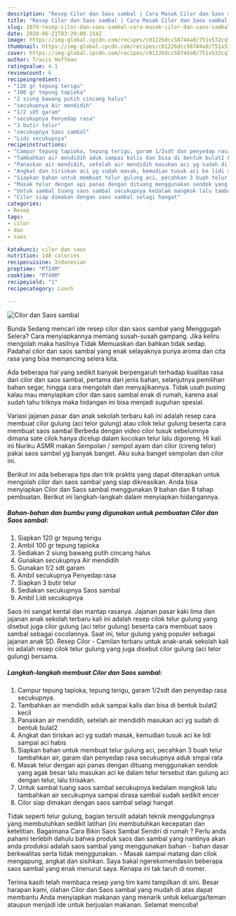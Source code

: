 ```yaml
---
description: "Resep Cilor dan Saos sambal | Cara Masak Cilor dan Saos sambal Yang Enak Dan Mudah"
title: "Resep Cilor dan Saos sambal | Cara Masak Cilor dan Saos sambal Yang Enak Dan Mudah"
slug: 1079-resep-cilor-dan-saos-sambal-cara-masak-cilor-dan-saos-sambal-yang-enak-dan-mudah
date: 2020-06-21T03:29:00.154Z
image: https://img-global.cpcdn.com/recipes/c01226dcc58744a0/751x532cq70/cilor-dan-saos-sambal-foto-resep-utama.jpg
thumbnail: https://img-global.cpcdn.com/recipes/c01226dcc58744a0/751x532cq70/cilor-dan-saos-sambal-foto-resep-utama.jpg
cover: https://img-global.cpcdn.com/recipes/c01226dcc58744a0/751x532cq70/cilor-dan-saos-sambal-foto-resep-utama.jpg
author: Travis Hoffman
ratingvalue: 4.1
reviewcount: 6
recipeingredient:
- "120 gr tepung terigu"
- "100 gr tepung tapioka"
- "2 siung bawang putih cincang halus"
- "secukupnya Air mendidih"
- "1/2 sdt garam"
- "secukupnya Penyedap rasa"
- "3 butir telur"
- "secukupnya Saos sambal"
- "Lidi secukupnya"
recipeinstructions:
- "Campur tepung tapioka, tepung terigu, garam 1/2sdt dan penyedap rasa secukupnya."
- "Tambahkan air mendidih aduk sampai kalis dan bisa di bentuk bulat2 kecil"
- "Panaskan air mendidih, setelah air mendidih masukan aci yg sudah di bentuk bulat2"
- "Angkat dan tiriskan aci yg sudah masak, kemudian tusuk aci ke lidi sampai aci habis"
- "Siapkan bahan untuk membuat telur gulung aci, pecahkan 3 buah telur tambahkan air, garam dan penyedap rasa secukupnya aduk smpai rata"
- "Masak telur dengan api panas dengan dituang menggunakan sendok yang agak besar lalu masukan aci ke dalam telur tersebut dan gulung aci dengan telur, lalu tirisakan."
- "Untuk sambal tuang saos sambal secukupnya kedalam mangkok lalu tambahkan air secukupnya sampai dirasa sambal sudah sedikit encer"
- "Cilor siap dimakan dengan saos sambal selagi hangat"
categories:
- Resep
tags:
- cilor
- dan
- saos

katakunci: cilor dan saos 
nutrition: 148 calories
recipecuisine: Indonesian
preptime: "PT24M"
cooktime: "PT40M"
recipeyield: "1"
recipecategory: Lunch

---
```



![Cilor dan Saos sambal](https://img-global.cpcdn.com/recipes/c01226dcc58744a0/751x532cq70/cilor-dan-saos-sambal-foto-resep-utama.jpg)

Bunda Sedang mencari ide resep cilor dan saos sambal yang Menggugah Selera? Cara menyiapkannya memang susah-susah gampang. Jika keliru mengolah maka hasilnya Tidak Memuaskan dan bahkan tidak sedap. Padahal cilor dan saos sambal yang enak selayaknya punya aroma dan cita rasa yang bisa memancing selera kita.

Ada beberapa hal yang sedikit banyak berpengaruh terhadap kualitas rasa dari cilor dan saos sambal, pertama dari jenis bahan, selanjutnya pemilihan bahan segar, hingga cara mengolah dan menyajikannya. Tidak usah pusing kalau mau menyiapkan cilor dan saos sambal enak di rumah, karena asal sudah tahu triknya maka hidangan ini bisa menjadi suguhan spesial.

Variasi jajanan pasar dan anak sekolah terbaru kali ini adalah resep cara membuat cilor gulung (aci telor gulung) atau cilok telur gulung beserta cara membuat saos sambal Berbeda dengan video cilor tusuk sebelumnya dimana sate cilok hanya dicelup dalam kocokan telur lalu digoreng. Hi kali ini Nuriku ASMR makan Sempolan / sempol ayam dan cilor (cireng telor) pakai saos sambel yg banyak banget. Aku suka banget sempolan dan cilor ini.


Berikut ini ada beberapa tips dan trik praktis yang dapat diterapkan untuk mengolah cilor dan saos sambal yang siap dikreasikan. Anda bisa menyiapkan Cilor dan Saos sambal menggunakan 9 bahan dan 8 tahap pembuatan. Berikut ini langkah-langkah dalam menyiapkan hidangannya.

<!--inarticleads1-->

##### Bahan-bahan dan bumbu yang digunakan untuk pembuatan Cilor dan Saos sambal:

1. Siapkan 120 gr tepung terigu
1. Ambil 100 gr tepung tapioka
1. Sediakan 2 siung bawang putih cincang halus
1. Gunakan secukupnya Air mendidih
1. Gunakan 1/2 sdt garam
1. Ambil secukupnya Penyedap rasa
1. Siapkan 3 butir telur
1. Sediakan secukupnya Saos sambal
1. Ambil Lidi secukupnya


Saos ini sangat kental dan mantap rasanya. Jajanan pasar kaki lima dan jajanan anak sekolah terbaru kali ini adalah resep cilok telur gulung yang disebut juga cilor gulung (aci telor gulung) beserta cara membuat saos sambal sebagai cocolannya. Saat ini, telur gulung yang populer sebagai jajanan anak SD. Resep Cilor - Camilan terbaru untuk anak-anak sekolah kali ini adalah resep cilok telur gulung yang juga disebut cilor gulung (aci telor gulung) bersama. 

<!--inarticleads2-->

##### Langkah-langkah membuat Cilor dan Saos sambal:

1. Campur tepung tapioka, tepung terigu, garam 1/2sdt dan penyedap rasa secukupnya.
1. Tambahkan air mendidih aduk sampai kalis dan bisa di bentuk bulat2 kecil
1. Panaskan air mendidih, setelah air mendidih masukan aci yg sudah di bentuk bulat2
1. Angkat dan tiriskan aci yg sudah masak, kemudian tusuk aci ke lidi sampai aci habis
1. Siapkan bahan untuk membuat telur gulung aci, pecahkan 3 buah telur tambahkan air, garam dan penyedap rasa secukupnya aduk smpai rata
1. Masak telur dengan api panas dengan dituang menggunakan sendok yang agak besar lalu masukan aci ke dalam telur tersebut dan gulung aci dengan telur, lalu tirisakan.
1. Untuk sambal tuang saos sambal secukupnya kedalam mangkok lalu tambahkan air secukupnya sampai dirasa sambal sudah sedikit encer
1. Cilor siap dimakan dengan saos sambal selagi hangat


Tidak seperti telur gulung, bagian tersulit adalah teknik menggulungnya yang membutuhkan sedikit latihan (ini membutuhkan kecepatan dan ketelitian. Bagaimana Cara Bikin Saos Sambal Sendiri di rumah ? Perlu anda pahami terlebih dahulu bahwa produk saos dan sambal yang nantinya akan anda produksi adalah saos sambal yang menggunakan bahan - bahan dasar berkwalitas serta tidak menggunakan. - Masak sampai matang dan cilok mengapung, angkat dan sisihkan. Saya bakal ngerekomendasiin beberapa saos sambal yang enak menurut saya. Kenapa ini tak taruh di nomer. 

Terima kasih telah membaca resep yang tim kami tampilkan di sini. Besar harapan kami, olahan Cilor dan Saos sambal yang mudah di atas dapat membantu Anda menyiapkan makanan yang menarik untuk keluarga/teman ataupun menjadi ide untuk berjualan makanan. Selamat mencoba!
